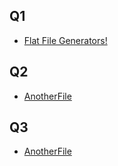 



## Q1
 - [Flat File Generators!](http://mongy352.github.io/curriculum/lessons/flat-file-generators)

## Q2 
 - [AnotherFile](http://mongy352.github.io/curriculum/lessons/agile)
 
## Q3
  - [AnotherFile](http://mongy352.github.io/curriculum/lessons/docker)
